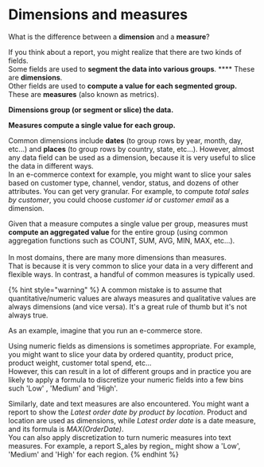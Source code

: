 # Dimensions and measures

What is the difference between a **dimension** and a **measure**?

If you think about a report, you might realize that there are two kinds of fields.\
Some fields are used to **segment the data into various groups**. **** These are **dimensions**.\
Other fields are used to **compute a value for each segmented group.** These are **measures** (also known as metrics).

**Dimensions group (or segment or slice) the data.**

**Measures compute a single value for each group.**

Common dimensions include **dates** (to group rows by year, month, day, etc...) and **places** (to group rows by country, state, etc...). However, almost any data field can be used as a dimension, because it is very useful to slice the data in different ways.\
In an e-commerce context for example, you might want to slice your sales based on customer type, channel, vendor, status, and dozens of other attributes. You can get very granular. For example, to compute _total sales by customer_, you could choose _customer id_ or _customer email_ as a dimension.

Given that a measure computes a single value per group, measures must **compute an aggregated value** for the entire group (using common aggregation functions such as COUNT, SUM, AVG, MIN, MAX, etc...).\
\
In most domains, there are many more dimensions than measures.\
That is because it is very common to slice your data in a very different and flexible ways. In contrast, a handful of common measures is typically used.

{% hint style="warning" %}
A common mistake is to assume that quantitative/numeric values are always measures and qualitative values are always dimensions (and vice versa). It's a great rule of thumb but it's not always true.

As an example, imagine that you run an e-commerce store.

Using numeric fields as dimensions is sometimes appropriate. For example, you might want to slice your data by ordered quantity, product price, product weight, customer total spend, etc...\
However, this can result in a lot of different groups and in practice you are likely to apply a formula to discretize your numeric fields into a few bins such 'Low' , 'Medium' and 'High'.

Similarly, date and text measures are also encountered. You might want a report to show the _Latest order date by product by location_. Product and location are used as dimensions, while _Latest order date_ is a date measure, and its formula is _MAX(OrderDate)_.\
You can also apply discretization to turn numeric measures into text measures. For example, a report S_ales by region_ might show a 'Low', 'Medium' and 'High' for each region.
{% endhint %}



